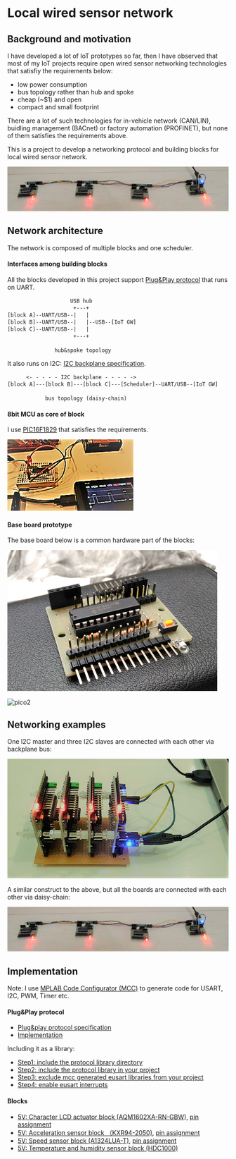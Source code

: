 # Local wired sensor network

## Background and motivation

I have developed a lot of IoT prototypes so far, then I have observed that most of my IoT projects require open wired sensor networking technologies that satisfiy the requirements below:

- low power consumption
- bus topology rather than hub and spoke
- cheap (~$1) and open
- compact and small footprint

There are a lot of such technologies for in-vehicle network (CAN/LIN), buidling management (BACnet) or factory automation (PROFINET), but none of them satisfies the requirements above.

This is a project to develop a networking protocol and building blocks for local wired sensor network.

![daisy_chain](./doc/daisy_chain.png)

## Network architecture

The network is composed of multiple blocks and one scheduler.

#### Interfaces among building blocks

All the blocks developed in this project support [Plug&Play protocol](./doc/PROTOCOL.md) that runs on UART.

```
                    USB hub
                     +---+
[block A]--UART/USB--|   |
[block B]--UART/USB--|   |--USB--[IoT GW]
[block C]--UART/USB--|   |
                     +---+
                     
               hub&spoke topology
```

It also runs on I2C: [I2C backplane specification](./doc/I2C_BACKPLANE_SPEC.pptx).

```
      <- - - - - I2C backplane - - - - ->
[block A]---[block B]---[block C]---[Scheduler]--UART/USB--[IoT GW]

            bus topology (daisy-chain)
```

#### 8bit MCU as core of block

I use [PIC16F1829](http://ww1.microchip.com/downloads/en/DeviceDoc/41440A.pdf) that satisfies the requirements.

![pic16f1](./doc/starting_project.png)

#### Base board prototype

The base board below is a common hardware part of the blocks:

![prototype3](./doc/prototype3.png)

![pico2](https://docs.google.com/drawings/d/1_WCC4vuPbIT2im9c337ibk5xEq9WKzrT9907IOWTCCA/pub?w=680&h=400)

## Networking examples

One I2C master and three I2C slaves are connected with each other via backplane bus:

![compact](./doc/compact.png)

A similar construct to the above, but all the boards are connected with each other via daisy-chain:

![daisy_chain](./doc/daisy_chain.png)

## Implementation

Note: I use [MPLAB Code Configurator (MCC)](http://www.microchip.com/mplab/mplab-code-configurator) to generate code for USART, I2C, PWM, Timer etc.

#### Plug&Play protocol

- [Plug&play protocol specification](./doc/PROTOCOL.md)
- [Implementation](./mini_plc/lib/protocol.X)

Including it as a library:
- [Step1: include the protocol library directory](./doc/mcc_eusart4.png)
- [Step2: include the protocol library in your project](./doc/mcc_eusart3.png)
- [Step3: exclude mcc generated eusart libraries from your project](./doc/mcc_eusart2.png)
- [Step4: enable eusart interrupts](./doc/mcc_eusart.png)

#### Blocks

- [5V: Character LCD actuator block (AQM1602XA-RN-GBW)](./mini_plc/i2c_slave_lcd.X), [pin assignment](./doc/lcd_pin.png)
- [5V: Acceleration sensor block （KXR94-2050)](./mini_plc/i2c_slave_accel.X), [pin assignment](./doc/acceleration_pin.png)
- [5V: Speed sensor block (A1324LUA-T)](./mini_plc/i2c_slave_speed.X), [pin assignment](./doc/rotation_pin.png)
- [5V: Temperature and humidity sensor block (HDC1000)](./mini_plc/i2c_temp.X)
